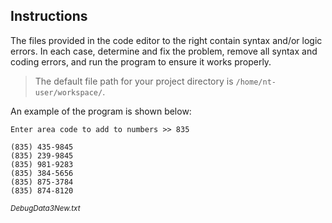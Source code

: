 ## Instructions

The files provided in the code editor to the right contain syntax and/or logic errors. In each case, determine and fix the problem, remove all syntax and coding errors, and run the program to ensure it works properly.

> The default file path for your project directory is `/home/nt-user/workspace/`.

An example of the program is shown below:

```
Enter area code to add to numbers >> 835
```

```
(835) 435-9845
(835) 239-9845
(835) 981-9283
(835) 384-5656
(835) 875-3784
(835) 874-8120
```

<sup>_DebugData3New.txt_</sup>
